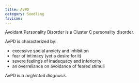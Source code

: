 ```yaml
---
title: AvPD
category: Seedling
favicon: 
---
```


Avoidant Personality Disorder is a Cluster C personality disorder.

AvPD is characterized by:
- excessive social anxiety and inhibition
- fear of intimacy (yet a desire for it)
- severe feelings of inadequacy and inferiority
- an overreliance on avoidance of feared stimuli

AvPD is *a neglected diagnosis*.
